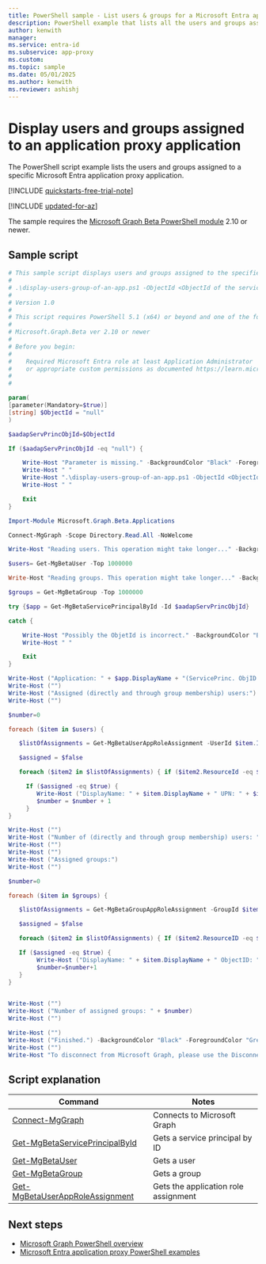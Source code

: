 ```yaml
---
title: PowerShell sample - List users & groups for a Microsoft Entra application proxy app
description: PowerShell example that lists all the users and groups assigned to a specific Microsoft Entra application proxy application.
author: kenwith
manager: 
ms.service: entra-id
ms.subservice: app-proxy
ms.custom:
ms.topic: sample
ms.date: 05/01/2025
ms.author: kenwith
ms.reviewer: ashishj
---
```


# Display users and groups assigned to an application proxy application

The PowerShell script example lists the users and groups assigned to a specific Microsoft Entra application proxy application.

[!INCLUDE [quickstarts-free-trial-note](~/includes/azure-docs-pr/quickstarts-free-trial-note.md)]

[!INCLUDE [updated-for-az](~/includes/azure-docs-pr/updated-for-az.md)]

The sample requires the [Microsoft Graph Beta PowerShell module](/powershell/microsoftgraph/installation) 2.10 or newer.

## Sample script

```powershell
# This sample script displays users and groups assigned to the specified Microsoft Entra application proxy application.
#
# .\display-users-group-of-an-app.ps1 -ObjectId <ObjectId of the service principal> (Enterprise App)
#
# Version 1.0
#
# This script requires PowerShell 5.1 (x64) or beyond and one of the following modules:
#
# Microsoft.Graph.Beta ver 2.10 or newer
#
# Before you begin:
#    
#    Required Microsoft Entra role at least Application Administrator
#    or appropriate custom permissions as documented https://learn.microsoft.com/azure/active-directory/roles/custom-enterprise-app-permissions
#
# 

param(
[parameter(Mandatory=$true)]
[string] $ObjectId = "null"
)

$aadapServPrincObjId=$ObjectId

If ($aadapServPrincObjId -eq "null") {

    Write-Host "Parameter is missing." -BackgroundColor "Black" -ForegroundColor "Green"
    Write-Host " "
    Write-Host ".\display-users-group-of-an-app.ps1 -ObjectId <ObjectId of the service principal (Enterprise App)>" -BackgroundColor "Black" -ForegroundColor "Green"
    Write-Host " "

    Exit
}

Import-Module Microsoft.Graph.Beta.Applications

Connect-MgGraph -Scope Directory.Read.All -NoWelcome

Write-Host "Reading users. This operation might take longer..." -BackgroundColor "Black" -ForegroundColor "Green"

$users= Get-MgBetaUser -Top 1000000

Write-Host "Reading groups. This operation might take longer..." -BackgroundColor "Black" -ForegroundColor "Green"

$groups = Get-MgBetaGroup -Top 1000000 

try {$app = Get-MgBetaServicePrincipalById -Id $aadapServPrincObjId}

catch {

    Write-Host "Possibly the ObjetId is incorrect." -BackgroundColor "Black" -ForegroundColor "Red"
    Write-Host " "

    Exit
}

Write-Host ("Application: " + $app.DisplayName + "(ServicePrinc. ObjID:" + $aadapServPrincObjId + ")")
Write-Host ("")
Write-Host ("Assigned (directly and through group membership) users:")
Write-Host ("")

$number=0

foreach ($item in $users) {

   $listOfAssignments = Get-MgBetaUserAppRoleAssignment -UserId $item.Id

   $assigned = $false

   foreach ($item2 in $listOfAssignments) { if ($item2.ResourceId -eq $aadapServPrincObjId) { $assigned = $true } }

     If ($assigned -eq $true) {
        Write-Host ("DisplayName: " + $item.DisplayName + " UPN: " + $item.UserPrincipalName + " ObjectID: " + $item.Id)
        $number = $number + 1
     }
}

Write-Host ("")
Write-Host ("Number of (directly and through group membership) users: " + $number)
Write-Host ("")
Write-Host ("")
Write-Host ("Assigned groups:")
Write-Host ("")

$number=0

foreach ($item in $groups) {

   $listOfAssignments = Get-MgBetaGroupAppRoleAssignment -GroupId $item.Id

   $assigned = $false

   foreach ($item2 in $listOfAssignments) { If ($item2.ResourceID -eq $aadapServPrincObjId) { $assigned = $true } }

   If ($assigned -eq $true) {
        Write-Host ("DisplayName: " + $item.DisplayName + " ObjectID: " + $item.Id)
        $number=$number+1
   }
}

  
Write-Host ("")
Write-Host ("Number of assigned groups: " + $number)
Write-Host ("")

Write-Host ("")
Write-Host ("Finished.") -BackgroundColor "Black" -ForegroundColor "Green"
Write-Host ("") 
Write-Host "To disconnect from Microsoft Graph, please use the Disconnect-MgGraph cmdlet."
```

## Script explanation

| Command | Notes |
|---|---|
|[Connect-MgGraph](/powershell/module/microsoft.graph.authentication/connect-mggraph)| Connects to Microsoft Graph|
|[Get-MgBetaServicePrincipalById](/powershell/module/microsoft.graph.beta.applications/get-mgbetaserviceprincipalbyid)| Gets a service principal by ID|
|[Get-MgBetaUser](/powershell/module/microsoft.graph.beta.users/get-mgbetauser)| Gets a user|
|[Get-MgBetaGroup](/powershell/module/microsoft.graph.beta.groups/get-mgbetagroup)| Gets a group|
|[Get-MgBetaUserAppRoleAssignment](/powershell/module/microsoft.graph.beta.applications/get-mgbetagroupapproleassignment)| Gets the application role assignment|

## Next steps

- [Microsoft Graph PowerShell overview](/powershell/microsoftgraph/overview)
- [Microsoft Entra application proxy PowerShell examples](../application-proxy-powershell-samples.md)

